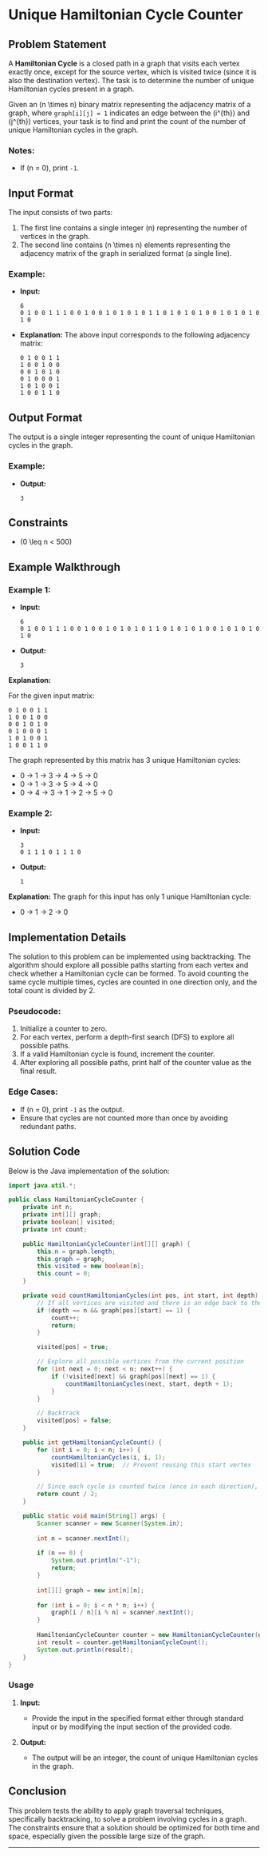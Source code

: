 # Unique Hamiltonian Cycle Counter

## Problem Statement

A **Hamiltonian Cycle** is a closed path in a graph that visits each vertex exactly once, except for the source vertex, which is visited twice (since it is also the destination vertex). The task is to determine the number of unique Hamiltonian cycles present in a graph.

Given an \(n \times n\) binary matrix representing the adjacency matrix of a graph, where `graph[i][j] = 1` indicates an edge between the \(i^{th}\) and \(j^{th}\) vertices, your task is to find and print the count of the number of unique Hamiltonian cycles in the graph.

### Notes:
- If \(n = 0\), print `-1`.

## Input Format

The input consists of two parts:
1. The first line contains a single integer \(n\) representing the number of vertices in the graph.
2. The second line contains \(n \times n\) elements representing the adjacency matrix of the graph in serialized format (a single line).

### Example:
- **Input:**
  ```
  6
  0 1 0 0 1 1 1 0 0 1 0 0 1 0 1 0 1 0 1 1 0 1 0 1 0 1 0 0 1 0 1 0 1 0 1 0
  ```
- **Explanation:**
  The above input corresponds to the following adjacency matrix:
  ```
  0 1 0 0 1 1
  1 0 0 1 0 0
  0 0 1 0 1 0
  0 1 0 0 0 1
  1 0 1 0 0 1
  1 0 0 1 1 0
  ```

## Output Format

The output is a single integer representing the count of unique Hamiltonian cycles in the graph.

### Example:
- **Output:**
  ```
  3
  ```

## Constraints

- \(0 \leq n < 500\)

## Example Walkthrough

### Example 1:
- **Input:**
  ```
  6
  0 1 0 0 1 1 1 0 0 1 0 0 1 0 1 0 1 0 1 1 0 1 0 1 0 1 0 0 1 0 1 0 1 0 1 0
  ```
- **Output:**
  ```
  3
  ```

**Explanation:**

For the given input matrix:
```
0 1 0 0 1 1
1 0 0 1 0 0
0 0 1 0 1 0
0 1 0 0 0 1
1 0 1 0 0 1
1 0 0 1 1 0
```
The graph represented by this matrix has 3 unique Hamiltonian cycles:
- 0 → 1 → 3 → 4 → 5 → 0
- 0 → 1 → 3 → 5 → 4 → 0
- 0 → 4 → 3 → 1 → 2 → 5 → 0

### Example 2:
- **Input:**
  ```
  3
  0 1 1 1 0 1 1 1 0
  ```
- **Output:**
  ```
  1
  ```

**Explanation:**
The graph for this input has only 1 unique Hamiltonian cycle:
- 0 → 1 → 2 → 0

## Implementation Details

The solution to this problem can be implemented using backtracking. The algorithm should explore all possible paths starting from each vertex and check whether a Hamiltonian cycle can be formed. To avoid counting the same cycle multiple times, cycles are counted in one direction only, and the total count is divided by 2.

### Pseudocode:
1. Initialize a counter to zero.
2. For each vertex, perform a depth-first search (DFS) to explore all possible paths.
3. If a valid Hamiltonian cycle is found, increment the counter.
4. After exploring all possible paths, print half of the counter value as the final result.

### Edge Cases:
- If \(n = 0\), print `-1` as the output.
- Ensure that cycles are not counted more than once by avoiding redundant paths.

## Solution Code

Below is the Java implementation of the solution:

```java
import java.util.*;

public class HamiltonianCycleCounter {
    private int n;
    private int[][] graph;
    private boolean[] visited;
    private int count;

    public HamiltonianCycleCounter(int[][] graph) {
        this.n = graph.length;
        this.graph = graph;
        this.visited = new boolean[n];
        this.count = 0;
    }

    private void countHamiltonianCycles(int pos, int start, int depth) {
        // If all vertices are visited and there is an edge back to the start vertex
        if (depth == n && graph[pos][start] == 1) {
            count++;
            return;
        }

        visited[pos] = true;

        // Explore all possible vertices from the current position
        for (int next = 0; next < n; next++) {
            if (!visited[next] && graph[pos][next] == 1) {
                countHamiltonianCycles(next, start, depth + 1);
            }
        }

        // Backtrack
        visited[pos] = false;
    }

    public int getHamiltonianCycleCount() {
        for (int i = 0; i < n; i++) {
            countHamiltonianCycles(i, i, 1);
            visited[i] = true;  // Prevent reusing this start vertex
        }

        // Since each cycle is counted twice (once in each direction), divide by 2
        return count / 2;
    }

    public static void main(String[] args) {
        Scanner scanner = new Scanner(System.in);
        
        int n = scanner.nextInt();
        
        if (n == 0) {
            System.out.println("-1");
            return;
        }
        
        int[][] graph = new int[n][n];
        
        for (int i = 0; i < n * n; i++) {
            graph[i / n][i % n] = scanner.nextInt();
        }
        
        HamiltonianCycleCounter counter = new HamiltonianCycleCounter(graph);
        int result = counter.getHamiltonianCycleCount();
        System.out.println(result);
    }
}
```

### Usage

1. **Input:** 
   - Provide the input in the specified format either through standard input or by modifying the input section of the provided code.

2. **Output:**
   - The output will be an integer, the count of unique Hamiltonian cycles in the graph.

## Conclusion

This problem tests the ability to apply graph traversal techniques, specifically backtracking, to solve a problem involving cycles in a graph. The constraints ensure that a solution should be optimized for both time and space, especially given the possible large size of the graph.

---